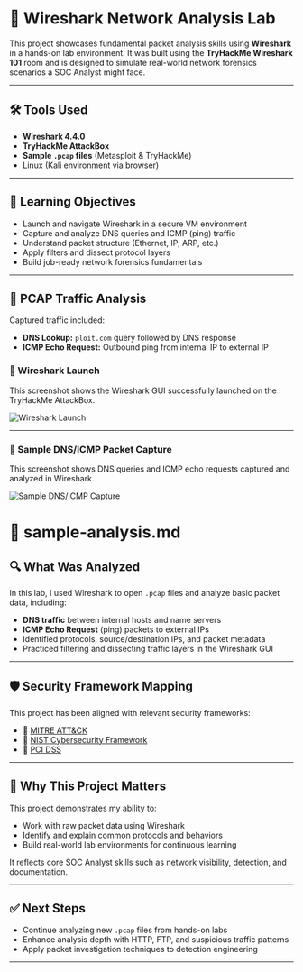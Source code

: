 
# 🦈 Wireshark Network Analysis Lab

This project showcases fundamental packet analysis skills using **Wireshark** in a hands-on lab environment. It was built using the **TryHackMe Wireshark 101** room and is designed to simulate real-world network forensics scenarios a SOC Analyst might face.

---

## 🛠 Tools Used

- **Wireshark 4.4.0**
- **TryHackMe AttackBox**
- **Sample `.pcap` files** (Metasploit & TryHackMe)
- Linux (Kali environment via browser)

---

## 🎯 Learning Objectives

- Launch and navigate Wireshark in a secure VM environment
- Capture and analyze DNS queries and ICMP (ping) traffic
- Understand packet structure (Ethernet, IP, ARP, etc.)
- Apply filters and dissect protocol layers
- Build job-ready network forensics fundamentals

---

## 🧪 PCAP Traffic Analysis

Captured traffic included:
- **DNS Lookup:** `ploit.com` query followed by DNS response
- **ICMP Echo Request:** Outbound ping from internal IP to external IP
### 🦈 Wireshark Launch

This screenshot shows the Wireshark GUI successfully launched on the TryHackMe AttackBox.

![Wireshark Launch](https://raw.githubusercontent.com/anthonycysa/Wireshark-network-analysis-lab/main/wireshark-launch.jpg)

---

### 🧠 Sample DNS/ICMP Packet Capture

This screenshot shows DNS queries and ICMP echo requests captured and analyzed in Wireshark.

![Sample DNS/ICMP Capture](https://raw.githubusercontent.com/anthonycysa/Wireshark-network-analysis-lab/main/sample-dns-icmp.jpg)

# 📄 sample-analysis.md

## 🔍 What Was Analyzed
In this lab, I used Wireshark to open `.pcap` files and analyze basic packet data, including:

- **DNS traffic** between internal hosts and name servers  
- **ICMP Echo Request** (ping) packets to external IPs  
- Identified protocols, source/destination IPs, and packet metadata  
- Practiced filtering and dissecting traffic layers in the Wireshark GUI


---

## 🛡 Security Framework Mapping

This project has been aligned with relevant security frameworks:

- 🔗 [MITRE ATT&CK](./mitre-attack.md)
- 🔗 [NIST Cybersecurity Framework](./nist-csf.md)
- 🔗 [PCI DSS](./pci-dss.md)

---

## 💼 Why This Project Matters

This project demonstrates my ability to:
- Work with raw packet data using Wireshark
- Identify and explain common protocols and behaviors
- Build real-world lab environments for continuous learning

It reflects core SOC Analyst skills such as network visibility, detection, and documentation.

---

## ✅ Next Steps

- Continue analyzing new `.pcap` files from hands-on labs
- Enhance analysis depth with HTTP, FTP, and suspicious traffic patterns
- Apply packet investigation techniques to detection engineering

---
